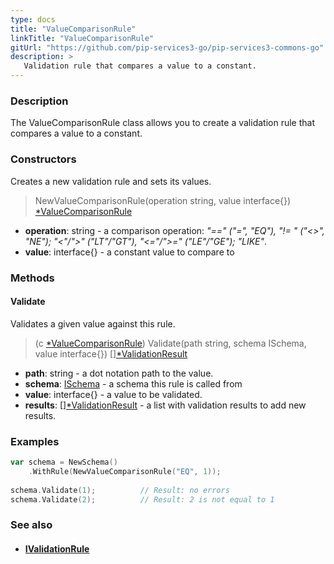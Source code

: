 ```yaml
---
type: docs
title: "ValueComparisonRule"
linkTitle: "ValueComparisonRule"
gitUrl: "https://github.com/pip-services3-go/pip-services3-commons-go"
description: >
   Validation rule that compares a value to a constant.
---
```


### Description

The ValueComparisonRule class allows you to create a validation rule that compares a value to a constant.

### Constructors
Creates a new validation rule and sets its values.

> NewValueComparisonRule(operation string, value interface{}) [*ValueComparisonRule]()

- **operation**: string - a comparison operation: *"==" ("=", "EQ"), "!= " ("<>", "NE"); "<"/">" ("LT"/"GT"), "<="/">=" ("LE"/"GE"); "LIKE"*.
- **value**: interface{} - a constant value to compare to

### Methods

#### Validate
Validates a given value against this rule.

> (c [*ValueComparisonRule]()) Validate(path string, schema ISchema, value interface{}) [][*ValidationResult](../validation_result)

- **path**: string - a dot notation path to the value.
- **schema**: [ISchema](../ischema) - a schema this rule is called from
- **value**: interface{} - a value to be validated.
- **results**: [][*ValidationResult](../validation_result) - a list with validation results to add new results.

### Examples
```go
var schema = NewSchema()
    .WithRule(NewValueComparisonRule("EQ", 1));
  
schema.Validate(1);          // Result: no errors
schema.Validate(2);          // Result: 2 is not equal to 1
```

### See also
- #### [IValidationRule](../ivalidation_rule)
